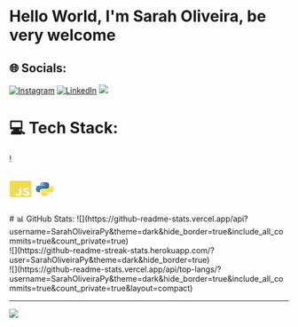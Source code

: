 # Hello World, I'm Sarah Oliveira, be very welcome


## 🌐 Socials:
[![Instagram](https://img.shields.io/badge/Instagram-%23E4405F.svg?logo=Instagram&logoColor=white)](https://instagram.com/https://www.instagram.com/sarahh_moonw/) [![LinkedIn](https://img.shields.io/badge/LinkedIn-%230077B5.svg?logo=linkedin&logoColor=white)](https://linkedin.com/in/https://www.linkedin.com/in/sarah-ferreira-dias-de-o-10b963231/) 
<a href = "mailto:sarahferreira1930@gmail.com"><img src="https://img.shields.io/badge/-Gmail-%23333?style=for-the-badge&logo=gmail&logoColor=white" target="_blank"></a>

# 💻 Tech Stack:
!<div style="display: inline_block"><br>
  <img align="center" alt="Rafa-Js" height="30" width="40" src="https://raw.githubusercontent.com/devicons/devicon/master/icons/javascript/javascript-plain.svg">
  <img align="center" alt="Rafa-Python" height="30" width="40" src="https://raw.githubusercontent.com/devicons/devicon/master/icons/python/python-original.svg">
</div>
  
  ##
 
<div> 
# 📊 GitHub Stats:
![](https://github-readme-stats.vercel.app/api?username=SarahOliveiraPy&theme=dark&hide_border=true&include_all_commits=true&count_private=true)<br/>
![](https://github-readme-streak-stats.herokuapp.com/?user=SarahOliveiraPy&theme=dark&hide_border=true)<br/>
![](https://github-readme-stats.vercel.app/api/top-langs/?username=SarahOliveiraPy&theme=dark&hide_border=true&include_all_commits=true&count_private=true&layout=compact)


---
[![](https://visitcount.itsvg.in/api?id=SarahOliveiraPy&icon=4&color=10)](https://visitcount.itsvg.in)

<!-- Proudly created with GPRM ( https://gprm.itsvg.in ) -->
